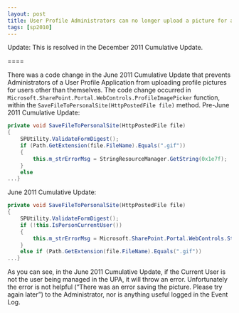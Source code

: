 ```yaml
---
layout: post
title: User Profile Administrators can no longer upload a picture for a User Profile in the UPA as of June 2011 Cumulative Update
tags: [sp2010]
---
```


Update: This is resolved in the December 2011 Cumulative Update.

====

There was a code change in the June 2011 Cumulative Update that prevents Administrators of a User Profile Application from uploading profile pictures for users other than themselves.
The code change occurred in `Microsoft.SharePoint.Portal.WebControls.ProfileImagePicker` function, within the `SaveFileToPersonalSite(HttpPostedFile file)` method.
Pre-June 2011 Cumulative Update:

```csharp
private void SaveFileToPersonalSite(HttpPostedFile file)
{
	SPUtility.ValidateFormDigest();
	if (Path.GetExtension(file.FileName).Equals(".gif"))
	{
		this.m_strErrorMsg = StringResourceManager.GetString(0x1e7f);
	}
	else
...}
```

June 2011 Cumulative Update:

```csharp
private void SaveFileToPersonalSite(HttpPostedFile file)
{
	SPUtility.ValidateFormDigest();
	if (!this.IsPersonCurrentUser())
	{
		this.m_strErrorMsg = Microsoft.SharePoint.Portal.WebControls.StringResourceManager.GetString(LocStringId.PictureUpload_SavePicture_Error);
	}
	else if (Path.GetExtension(file.FileName).Equals(".gif"))
...}
```

As you can see, in the June 2011 Cumulative Update, if the Current User is not the user being managed in the UPA, it will throw an error.  Unfortunately the error is not helpful (“There was an error saving the picture.  Please try again later”) to the Administrator, nor is anything useful logged in the Event Log.